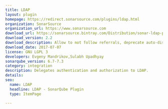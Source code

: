 ```yaml
---
title: LDAP
layout: plugin
homepage: https://redirect.sonarsource.com/plugins/ldap.html
organization: SonarSource
organization_url: https://www.sonarsource.com
download_url: https://sonarsource.bintray.com/Distribution/sonar-ldap-plugin/sonar-ldap-plugin-2.2.0.608.jar
download_version: 2.2
download_description: Allow to not follow referrals, deprecate auto-discovery feature
download_date: 2017-07-07
license: GNU LGPL 3
developers: Evgeny Mandrikov,Sulabh Upadhyay
sonarqube_version: 6.7-7.3
category: integration
description: Delegates authentication and authorization to LDAP.
details: 
seo: 
  name: LDAP
  headline: LDAP - SonarQube Plugin
  type: ItemPage

---
```

